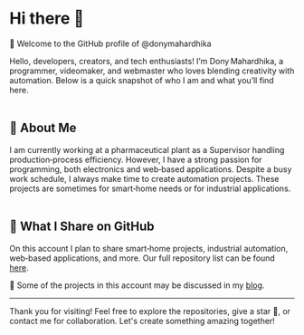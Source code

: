 # Hi there 👋

🎉 Welcome to the GitHub profile of @donymahardhika

Hello, developers, creators, and tech enthusiasts! I’m Dony Mahardhika, a programmer, videomaker, and webmaster who loves blending creativity with automation. Below is a quick snapshot of who I am and what you’ll find here.
<br><br>
## 👤 About Me

I am currently working at a pharmaceutical plant as a Supervisor handling production‑process efficiency. However, I have a strong passion for programming, both electronics and web‑based applications. Despite a busy work schedule, I always make time to create automation projects. These projects are sometimes for smart‑home needs or for industrial applications.
<br><br>
## 📂 What I Share on GitHub

On this account I plan to share smart‑home projects, industrial automation, web‑based applications, and more. Our full repository list can be found <a href="https://github.com/donymahardhika?tab=repositories">here</a>.

🏢 Some of the projects in this account may be discussed in my <a href="https://donymahardhika.com/blog" target="_blank">blog</a>.


** **
Thank you for visiting! Feel free to explore the repositories, give a star 🌟, or contact me for collaboration. Let's create something amazing together!
